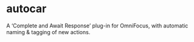 # autocar
A ‘Complete and Await Response’ plug-in for OmniFocus, with automatic naming &amp; tagging of new actions.
